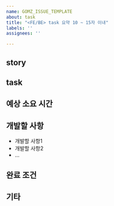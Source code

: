 ```yaml
---
name: GOMZ_ISSUE_TEMPLATE
about: task
title: "<FE/BE> task 요약 10 ~ 15자 이내"
labels: ''
assignees: ''

---
```


## story

## task

## 예상 소요 시간

## 개발할 사항

- 개발할 사항1
- 개발할 사항2
- ...

## 완료 조건

## 기타
